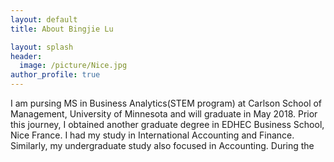 ```yaml
---
layout: default
title: About Bingjie Lu

layout: splash
header:
  image: /picture/Nice.jpg
author_profile: true
---
```


I am pursing MS in Business Analytics(STEM program) at Carlson School of Management, University of Minnesota and will graduate in May 2018. Prior this journey, I obtained another graduate degree in EDHEC Business School, Nice France. I had my study in International Accounting and Finance. Similarly, my undergraduate study also focused in Accounting. During the 
			

